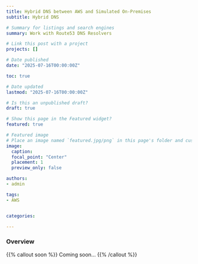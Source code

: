 ```yaml
---
title: Hybrid DNS between AWS and Simulated On-Premises
subtitle: Hybrid DNS

# Summary for listings and search engines
summary: Work with Route53 DNS Resolvers

# Link this post with a project
projects: []

# Date published
date: "2025-07-16T00:00:00Z"

toc: true

# Date updated
lastmod: "2025-07-16T00:00:00Z"

# Is this an unpublished draft?
draft: true

# Show this page in the Featured widget?
featured: true

# Featured image
# Place an image named `featured.jpg/png` in this page's folder and customize its options here.
image:
  caption:
  focal_point: "Center"
  placement: 1
  preview_only: false

authors:
- admin

tags:
- AWS


categories:

---
```


<!--more-->

### Overview

{{% callout soon %}}
Coming soon...
{{% /callout %}}

